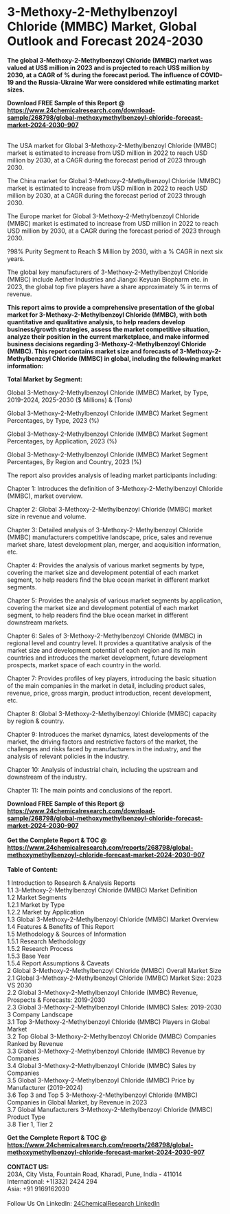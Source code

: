 <h1>3-Methoxy-2-Methylbenzoyl Chloride (MMBC) Market, Global Outlook and Forecast 2024-2030</h1><p><strong>The global 3-Methoxy-2-Methylbenzoyl Chloride (MMBC) market was valued at US$ million in 2023 and is projected to reach US$ million by 2030, at a CAGR of % during the forecast period. The influence of COVID-19 and the Russia-Ukraine War were considered while estimating market sizes.</strong></p><p>
</p><p></p><div><b>Download FREE Sample of this Report @ 
            <a href="https://www.24chemicalresearch.com/download-sample/268798/global-methoxymethylbenzoyl-chloride-forecast-market-2024-2030-907">
            https://www.24chemicalresearch.com/download-sample/268798/global-methoxymethylbenzoyl-chloride-forecast-market-2024-2030-907</a></b></div><br><p>
</p><p>The USA market for Global 3-Methoxy-2-Methylbenzoyl Chloride (MMBC) market is estimated to increase from USD million in 2022 to reach USD million by 2030, at a CAGR during the forecast period of 2023 through 2030.</p><p>
</p><p>The China market for Global 3-Methoxy-2-Methylbenzoyl Chloride (MMBC) market is estimated to increase from USD million in 2022 to reach USD million by 2030, at a CAGR during the forecast period of 2023 through 2030.</p><p>
</p><p>The Europe market for Global 3-Methoxy-2-Methylbenzoyl Chloride (MMBC) market is estimated to increase from USD million in 2022 to reach USD million by 2030, at a CAGR during the forecast period of 2023 through 2030.</p><p>
?98% Purity Segment to Reach $ Million by 2030, with a % CAGR in next six years.</p><p>
The global key manufacturers of 3-Methoxy-2-Methylbenzoyl Chloride (MMBC) include Aether Industries and Jiangxi Keyuan Biopharm etc. in 2023, the global top five players have a share approximately % in terms of revenue.</p><p>
<strong>This report aims to provide a comprehensive presentation of the global market for 3-Methoxy-2-Methylbenzoyl Chloride (MMBC), with both quantitative and qualitative analysis, to help readers develop business/growth strategies, assess the market competitive situation, analyze their position in the current marketplace, and make informed business decisions regarding 3-Methoxy-2-Methylbenzoyl Chloride (MMBC). This report contains market size and forecasts of 3-Methoxy-2-Methylbenzoyl Chloride (MMBC) in global, including the following market information:</strong></p><p>
</p><p>
<strong>Total Market by Segment:</strong></p><p>
Global 3-Methoxy-2-Methylbenzoyl Chloride (MMBC) Market, by Type, 2019-2024, 2025-2030 ($ Millions) &amp; (Tons)</p><p>
Global 3-Methoxy-2-Methylbenzoyl Chloride (MMBC) Market Segment Percentages, by Type, 2023 (%)</p><p>
</p><p>
Global 3-Methoxy-2-Methylbenzoyl Chloride (MMBC) Market Segment Percentages, by Application, 2023 (%)</p><p>
</p><p>
Global 3-Methoxy-2-Methylbenzoyl Chloride (MMBC) Market Segment Percentages, By Region and Country, 2023 (%)</p><p>
</p><p>
The report also provides analysis of leading market participants including:</p><p>
</p><p>
</p><p>
Chapter 1: Introduces the definition of 3-Methoxy-2-Methylbenzoyl Chloride (MMBC), market overview.</p><p>
Chapter 2: Global 3-Methoxy-2-Methylbenzoyl Chloride (MMBC) market size in revenue and volume.</p><p>
Chapter 3: Detailed analysis of 3-Methoxy-2-Methylbenzoyl Chloride (MMBC) manufacturers competitive landscape, price, sales and revenue market share, latest development plan, merger, and acquisition information, etc.</p><p>
Chapter 4: Provides the analysis of various market segments by type, covering the market size and development potential of each market segment, to help readers find the blue ocean market in different market segments.</p><p>
Chapter 5: Provides the analysis of various market segments by application, covering the market size and development potential of each market segment, to help readers find the blue ocean market in different downstream markets.</p><p>
Chapter 6: Sales of 3-Methoxy-2-Methylbenzoyl Chloride (MMBC) in regional level and country level. It provides a quantitative analysis of the market size and development potential of each region and its main countries and introduces the market development, future development prospects, market space of each country in the world.</p><p>
Chapter 7: Provides profiles of key players, introducing the basic situation of the main companies in the market in detail, including product sales, revenue, price, gross margin, product introduction, recent development, etc.</p><p>
Chapter 8: Global 3-Methoxy-2-Methylbenzoyl Chloride (MMBC) capacity by region &amp; country.</p><p>
Chapter 9: Introduces the market dynamics, latest developments of the market, the driving factors and restrictive factors of the market, the challenges and risks faced by manufacturers in the industry, and the analysis of relevant policies in the industry.</p><p>
Chapter 10: Analysis of industrial chain, including the upstream and downstream of the industry.</p><p>
Chapter 11: The main points and conclusions of the report.</p><div><b>Download FREE Sample of this Report @ 
            <a href="https://www.24chemicalresearch.com/download-sample/268798/global-methoxymethylbenzoyl-chloride-forecast-market-2024-2030-907">
            https://www.24chemicalresearch.com/download-sample/268798/global-methoxymethylbenzoyl-chloride-forecast-market-2024-2030-907</a></b></div><br><div><b>Get the Complete Report & TOC @ 
            <a href="https://www.24chemicalresearch.com/reports/268798/global-methoxymethylbenzoyl-chloride-forecast-market-2024-2030-907">
            https://www.24chemicalresearch.com/reports/268798/global-methoxymethylbenzoyl-chloride-forecast-market-2024-2030-907</a></b></div><br>
            <b>Table of Content:</b><p>1 Introduction to Research & Analysis Reports<br />
    1.1 3-Methoxy-2-Methylbenzoyl Chloride (MMBC) Market Definition<br />
    1.2 Market Segments<br />
        1.2.1 Market by Type<br />
        1.2.2 Market by Application<br />
    1.3 Global 3-Methoxy-2-Methylbenzoyl Chloride (MMBC) Market Overview<br />
    1.4 Features & Benefits of This Report<br />
    1.5 Methodology & Sources of Information<br />
        1.5.1 Research Methodology<br />
        1.5.2 Research Process<br />
        1.5.3 Base Year<br />
        1.5.4 Report Assumptions & Caveats<br />
2 Global 3-Methoxy-2-Methylbenzoyl Chloride (MMBC) Overall Market Size<br />
    2.1 Global 3-Methoxy-2-Methylbenzoyl Chloride (MMBC) Market Size: 2023 VS 2030<br />
    2.2 Global 3-Methoxy-2-Methylbenzoyl Chloride (MMBC) Revenue, Prospects & Forecasts: 2019-2030<br />
    2.3 Global 3-Methoxy-2-Methylbenzoyl Chloride (MMBC) Sales: 2019-2030<br />
3 Company Landscape<br />
    3.1 Top 3-Methoxy-2-Methylbenzoyl Chloride (MMBC) Players in Global Market<br />
    3.2 Top Global 3-Methoxy-2-Methylbenzoyl Chloride (MMBC) Companies Ranked by Revenue<br />
    3.3 Global 3-Methoxy-2-Methylbenzoyl Chloride (MMBC) Revenue by Companies<br />
    3.4 Global 3-Methoxy-2-Methylbenzoyl Chloride (MMBC) Sales by Companies<br />
    3.5 Global 3-Methoxy-2-Methylbenzoyl Chloride (MMBC) Price by Manufacturer (2019-2024)<br />
    3.6 Top 3 and Top 5 3-Methoxy-2-Methylbenzoyl Chloride (MMBC) Companies in Global Market, by Revenue in 2023<br />
    3.7 Global Manufacturers 3-Methoxy-2-Methylbenzoyl Chloride (MMBC) Product Type<br />
    3.8 Tier 1, Tier 2</p><div><b>Get the Complete Report & TOC @ 
            <a href="https://www.24chemicalresearch.com/reports/268798/global-methoxymethylbenzoyl-chloride-forecast-market-2024-2030-907">
            https://www.24chemicalresearch.com/reports/268798/global-methoxymethylbenzoyl-chloride-forecast-market-2024-2030-907</a></b></div><br><b>CONTACT US:</b><br>
            203A, City Vista, Fountain Road, Kharadi, Pune, India - 411014<br>
            International: +1(332) 2424 294<br>
            Asia: +91 9169162030 <br><br>
            Follow Us On LinkedIn: <a href="https://www.linkedin.com/company/24chemicalresearch/">24ChemicalResearch LinkedIn</a>